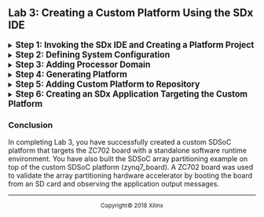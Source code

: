 <div style="page-break-after: always;"></div>
<div style="display: none;" media="print">
<table style="width:100%">
  <tr>

<th width="100%" colspan="6"><img src="https://www.xilinx.com/content/dam/xilinx/imgs/press/media-kits/corporate/xilinx-logo.png" width="30%"/><h1>SDSoC Platform Creation Labs</h2>
</th>

</tr>
  <tr>
    <td width="17%" align="center"><a href="README.md">Introduction</a></td>
    <td width="16%" align="center"><a href="Lab1-Creating-DSA-for-Zynq-7000-SoC-Processor-Design.md">Lab1: Creating the DSA for a Zynq-7000 SoC Processor Design</a></td>
    <td width="17%" align="center"><a href="Lab2-Creating-Software-Components.md">Lab 2: Creating Software Components for the Platform</a></td>
    <td width="17%" align="center">Lab 3: Creating a Custom Platform Using the SDx IDE</td>
  </tr>
</table>
</div>


## Lab 3: Creating a Custom Platform Using the SDx IDE

<details><summary><big><strong>Step 1: Invoking the SDx IDE and Creating a Platform Project</strong></big></summary>

#### On a Linux host machine:

At the shell prompt, type the following commands:
   
   1. `source <Xilinx_Install_Directory>/SDx/<Version>/settings64.{sh,csh}`
   2. `vivado`
    
The first command sets the environment variables prior to launching Vivado and the second command launches the Vivado IDE. 

#### On a Windows host machine:

For a Windows host machine, use one of the following methods to launch Vivado

   - Click the Vivado desktop icon

   - From the Start menu, select Xilinx Design Tools \> Vivado 2018.2 \> Vivado 2018.2

   - From a Command prompt window, type the following commands:
   
      1. `<Xilinx_Install_Directory>/SDx/<Version>/settings64.bat`
      2. `vivado`
    
     The first command sets the environment variables prior to launching Vivado and the second command launches the Vivado IDE. 
   
   SDx IDE prompts you to set a directory location for an SDx workspace. The SDx workspace contains the platform and application projects developed by you.
   
1.  For this lab enter `/tmp/sdx\_workspace` for the Workspace as shown in the following figure.

    ![](./images/image46.png)
    
    >:pushpin: **NOTE:**
    >We are re-using the same SDx workspace as in Lab 2.

1.  Click **OK**.

1. In the SDx IDE Welcome screen, select **Create SDx Project**.

   As an alternative, the SDx IDE menu selection **File \> New \> SDx Project** can be used.

1.  Select **Platform** on the Project Type dialog.

    We will create an SDSoC platform and populate it with the hardware and software components we created in the earlier labs.

2. Click **Next**.
   ![](./images/image70.png)

3.  On the Platform Specification dialog.

    1. Click **Browse** to select **/tmp/sdx\_workspace/zynq7\_board.dsa** for the Hardware specification file.

    1. Leave the default to select Import software platform components.

4. Click **Finish**.

   ![](./images/image71.png)
</details>

<details><summary><big><strong>Step 2: Defining System Configuration</strong></big></summary>

The zynq7\_board project is created and can be accessed through the Project Explorer or Assistant windows. The Editor Area window shows the four (4) steps that we will use to generate the zynq7\_board platform.

![](./images/image72.png)

1.  Click **(1) Define System Configuration**.

    1.  Enter **standalone** in the Name text box.

    2.  Display Name will be auto-filled with same name.

    3.  Enter **standalone configuration for the zynq7\_board** in the Description text box.

    4.  For Boot Directory, click **Browse** to navigate to the **/tmp/sdx_workspace/boot** folder.

    5.  For Bif File, click **Browse** to navigate to the **/tmp/sdx_workspace/boot/platform.bif** file path.

        ![](./images/image73.png)

    6.  Click **OK**.

        ![](./images/image74.png)

</details>
<details>
<summary><big><strong>Step 3: Adding Processor Domain</strong></big></summary>

1.  Click **(2) Add Processor Group/Domain**.

    1.  Enter **a9_standalone** in the Name text box.

    2.  Display Name will be auto-filled with same name.

    3.  Select **standalone** from the OS dropdown list.

    4.  Select **ps7_cortexa9_0** from the Processor dropdown list.

    5.  Select **C/C++** from the Supported Runtimes dropdown list.

    6.  For Linker Script, click **Browse** to navigate to the **/tmp/sdx_workspace/boot/lscript.ld** file path.

        ![](./images/image75.png)

    7.  Click **OK**.

        ![](./images/image76.png)
</details>
<details>
<summary><big><strong>Step 4: Generating Platform</strong></big></summary>

1.  Click **(3) Generate Platform**.

    ![](./images/image77.png)

2.  Click **OK**.
    ![](./images/image78.png)
</details>

<details>
<summary><big><strong>Step 5: Adding Custom Platform to Repository</strong></big></summary>


1.  Click **(4) Add to Custom Repositories**.

    This will add the newly created platform to the list of platform choices we can use to build SDSoC applications.

      ![](./images/image79.png)

2.  Project Explorer and Assistant windows show the new zynq7_board platform.

    ![](./images/image80.png)

</details>
<details>
<summary><big><strong>Step 6: Creating an SDx Application Targeting the Custom Platform</strong></big></summary>

1.  On the SDx IDE menu, select **File \> New \> SDx Project** to begin creating a new Application project.

1.  Select **Application** on the Project Type dialog.

    You will now create an SDx application for the custom SDSoC platform we generated.

1.  Click **Next**.

    ![](./images/image81.png)

1.  In the Create a New SDx Project dialog, type **sdx\_app1** as the Project name.

1.  Click **Next**.

  ![](./images/image82.png)

1.  In the Platform dialog, select **Platform**.

1.  Click the **zynq7_board [custom]** platform name.

    ![](./images/image83.png)

1.  Accept the default settings in the System configuration dialog box.

    - System configuration: **standalone**
    - Runtime: **C/C++**
    - Domain: **a9_standalone**
    - CPU: ps7_cortexa9_0
    - OS: standalone
    - Output type: **Executable (elf)**
    - Check **Allow hardware acceleration**

1. Click **Next**.

   ![](./images/image84.png)

1.  On the Templates dialog, click the **SDx Examples** button to update available templates.

    ![](./images/image85.png)

1.  On the SDx Examples dialog, you can browse the available examples. Downloaded templates will be available as templates while creating a new project.

    ![](./images/image86.png)

1.  Click **Download** to download the **SDSoC Examples** from a repository.

    ![](./images/image87.png)

1.  Click **OK**.

    ![](./images/image88.png)

1. Select **Array Partitioning** and Click **Finish**.

    ![](./images/image89.png)

   The newly created SDSoC application `sdx_app1` is shown in the Project Explorer view and the Assistant view.

   >:pushpin: **NOTE:**
   >The Assistant view shows a hardware accelerated function named `matmul_partition_accel` which is part of the Array Partitioning example.

    ![](./images/image90.png)

1. The Editor view show settings for `sdx_app1` in the Application Project Settings window.

    ![](./images/image91.png)

1. In the Assistant view, expand **sdx_app1 [SDSoC]**, right-click on **Debug [Hardware]** and select **Build**.

   ![](./images/image92.png)

1. Assistant view provides build results through links to the:

   - Compilation log

   - Data motion report for accelerator

   - Generated SD card image contents

   ![](./images/image93.png)

1. You can also scroll through the Console window to view the individual build steps which are captured in the **sds.log**.

    ![](./images/image94.png)

1. In the Assistant view, right-click **SD Card Image** and select **Open > Open in File Browser** to open a view to the SD Card contents on the disk. The `sd_card` directory is located in the SDx workspace at `/tmp/sdx_workspace/sdx_app1/Debug/sd_card`.

1. Copy SD card directory contents to the root directory of a FAT32 formatted SD card and boot a ZC702 board using this SD card to run and view the sdx\_app1 UART output on a terminal program.

1. You can use the same board setup and boot procedure as in the hello\_world example in Lab 2.

   ![](./images/image97.png)
</details>

### Conclusion

In completing Lab 3, you have successfully created a custom SDSoC platform that targets the ZC702 board with a standalone software runtime environment. You have also built the SDSoC array partitioning example on top of the custom SDSoC platform (zynq7\_board). A ZC702 board was used to validate the array partitioning hardware accelerator by booting the board from an SD card and observing the application output messages.


<hr/>
<p align="center"><sup>Copyright&copy; 2018 Xilinx</sup></p>
